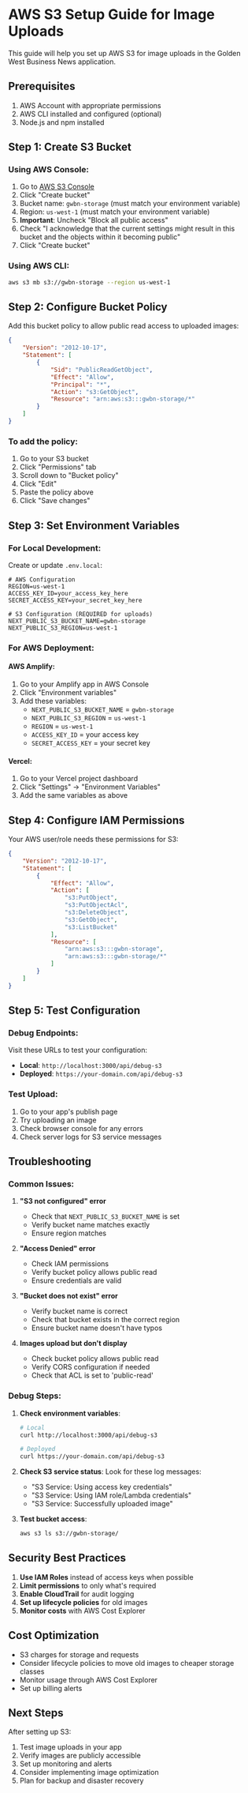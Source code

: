 # AWS S3 Setup Guide for Image Uploads

This guide will help you set up AWS S3 for image uploads in the Golden West Business News application.

## Prerequisites

1. AWS Account with appropriate permissions
2. AWS CLI installed and configured (optional)
3. Node.js and npm installed

## Step 1: Create S3 Bucket

### Using AWS Console:
1. Go to [AWS S3 Console](https://console.aws.amazon.com/s3/)
2. Click "Create bucket"
3. Bucket name: `gwbn-storage` (must match your environment variable)
4. Region: `us-west-1` (must match your environment variable)
5. **Important**: Uncheck "Block all public access" 
6. Check "I acknowledge that the current settings might result in this bucket and the objects within it becoming public"
7. Click "Create bucket"

### Using AWS CLI:
```bash
aws s3 mb s3://gwbn-storage --region us-west-1
```

## Step 2: Configure Bucket Policy

Add this bucket policy to allow public read access to uploaded images:

```json
{
    "Version": "2012-10-17",
    "Statement": [
        {
            "Sid": "PublicReadGetObject",
            "Effect": "Allow",
            "Principal": "*",
            "Action": "s3:GetObject",
            "Resource": "arn:aws:s3:::gwbn-storage/*"
        }
    ]
}
```

### To add the policy:
1. Go to your S3 bucket
2. Click "Permissions" tab
3. Scroll down to "Bucket policy"
4. Click "Edit"
5. Paste the policy above
6. Click "Save changes"

## Step 3: Set Environment Variables

### For Local Development:
Create or update `.env.local`:

```env
# AWS Configuration
REGION=us-west-1
ACCESS_KEY_ID=your_access_key_here
SECRET_ACCESS_KEY=your_secret_key_here

# S3 Configuration (REQUIRED for uploads)
NEXT_PUBLIC_S3_BUCKET_NAME=gwbn-storage
NEXT_PUBLIC_S3_REGION=us-west-1
```

### For AWS Deployment:

#### AWS Amplify:
1. Go to your Amplify app in AWS Console
2. Click "Environment variables"
3. Add these variables:
   - `NEXT_PUBLIC_S3_BUCKET_NAME` = `gwbn-storage`
   - `NEXT_PUBLIC_S3_REGION` = `us-west-1`
   - `REGION` = `us-west-1`
   - `ACCESS_KEY_ID` = your access key
   - `SECRET_ACCESS_KEY` = your secret key

#### Vercel:
1. Go to your Vercel project dashboard
2. Click "Settings" → "Environment Variables"
3. Add the same variables as above

## Step 4: Configure IAM Permissions

Your AWS user/role needs these permissions for S3:

```json
{
    "Version": "2012-10-17",
    "Statement": [
        {
            "Effect": "Allow",
            "Action": [
                "s3:PutObject",
                "s3:PutObjectAcl",
                "s3:DeleteObject",
                "s3:GetObject",
                "s3:ListBucket"
            ],
            "Resource": [
                "arn:aws:s3:::gwbn-storage",
                "arn:aws:s3:::gwbn-storage/*"
            ]
        }
    ]
}
```

## Step 5: Test Configuration

### Debug Endpoints:
Visit these URLs to test your configuration:

- **Local**: `http://localhost:3000/api/debug-s3`
- **Deployed**: `https://your-domain.com/api/debug-s3`

### Test Upload:
1. Go to your app's publish page
2. Try uploading an image
3. Check browser console for any errors
4. Check server logs for S3 service messages

## Troubleshooting

### Common Issues:

1. **"S3 not configured" error**
   - Check that `NEXT_PUBLIC_S3_BUCKET_NAME` is set
   - Verify bucket name matches exactly
   - Ensure region matches

2. **"Access Denied" error**
   - Check IAM permissions
   - Verify bucket policy allows public read
   - Ensure credentials are valid

3. **"Bucket does not exist" error**
   - Verify bucket name is correct
   - Check that bucket exists in the correct region
   - Ensure bucket name doesn't have typos

4. **Images upload but don't display**
   - Check bucket policy allows public read
   - Verify CORS configuration if needed
   - Check that ACL is set to 'public-read'

### Debug Steps:

1. **Check environment variables**:
   ```bash
   # Local
   curl http://localhost:3000/api/debug-s3
   
   # Deployed
   curl https://your-domain.com/api/debug-s3
   ```

2. **Check S3 service status**:
   Look for these log messages:
   - "S3 Service: Using access key credentials"
   - "S3 Service: Using IAM role/Lambda credentials"
   - "S3 Service: Successfully uploaded image"

3. **Test bucket access**:
   ```bash
   aws s3 ls s3://gwbn-storage/
   ```

## Security Best Practices

1. **Use IAM Roles** instead of access keys when possible
2. **Limit permissions** to only what's required
3. **Enable CloudTrail** for audit logging
4. **Set up lifecycle policies** for old images
5. **Monitor costs** with AWS Cost Explorer

## Cost Optimization

- S3 charges for storage and requests
- Consider lifecycle policies to move old images to cheaper storage classes
- Monitor usage through AWS Cost Explorer
- Set up billing alerts

## Next Steps

After setting up S3:

1. Test image uploads in your app
2. Verify images are publicly accessible
3. Set up monitoring and alerts
4. Consider implementing image optimization
5. Plan for backup and disaster recovery
